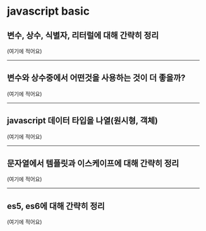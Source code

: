 # javascript basic

## 변수, 상수, 식별자, 리터럴에 대해 간략히 정리

(여기에 적어요)

---

## 변수와 상수중에서 어떤것을 사용하는 것이 더 좋을까?

(여기에 적어요)

---

## javascript 데이터 타입을 나열(원시형, 객체)

(여기에 적어요)

---

## 문자열에서 템플릿과 이스케이프에 대해 간략히 정리

(여기에 적어요)

---

## es5, es6에 대해 간략히 정리

(여기에 적어요)
